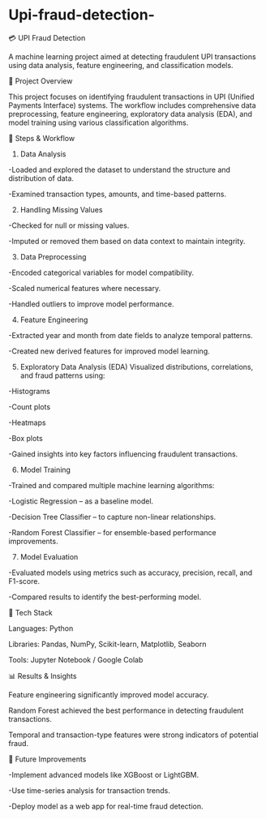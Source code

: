 # Upi-fraud-detection-
💳 UPI Fraud Detection

A machine learning project aimed at detecting fraudulent UPI transactions using data analysis, feature engineering, and classification models.

🧠 Project Overview

This project focuses on identifying fraudulent transactions in UPI (Unified Payments Interface) systems. The workflow includes comprehensive data preprocessing, feature engineering, exploratory data analysis (EDA), and model training using various classification algorithms.

🚀 Steps & Workflow
1. Data Analysis

-Loaded and explored the dataset to understand the structure and distribution of data.

-Examined transaction types, amounts, and time-based patterns.

2. Handling Missing Values

-Checked for null or missing values.

-Imputed or removed them based on data context to maintain integrity.

3. Data Preprocessing

-Encoded categorical variables for model compatibility.

-Scaled numerical features where necessary.

-Handled outliers to improve model performance.

4. Feature Engineering

-Extracted year and month from date fields to analyze temporal patterns.

-Created new derived features for improved model learning.

5. Exploratory Data Analysis (EDA)
   Visualized distributions, correlations, and fraud patterns using:

-Histograms

-Count plots

-Heatmaps

-Box plots

-Gained insights into key factors influencing fraudulent transactions.

6. Model Training

-Trained and compared multiple machine learning algorithms:

-Logistic Regression – as a baseline model.

-Decision Tree Classifier – to capture non-linear relationships.

-Random Forest Classifier – for ensemble-based performance improvements.

7. Model Evaluation

-Evaluated models using metrics such as accuracy, precision, recall, and F1-score.

-Compared results to identify the best-performing model.

🧩 Tech Stack

Languages: Python

Libraries: Pandas, NumPy, Scikit-learn, Matplotlib, Seaborn

Tools: Jupyter Notebook / Google Colab

📊 Results & Insights

Feature engineering significantly improved model accuracy.

Random Forest achieved the best performance in detecting fraudulent transactions.

Temporal and transaction-type features were strong indicators of potential fraud.

🧪 Future Improvements

-Implement advanced models like XGBoost or LightGBM.

-Use time-series analysis for transaction trends.

-Deploy model as a web app for real-time fraud detection.
